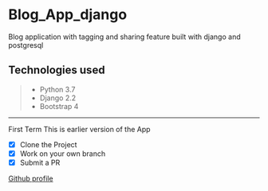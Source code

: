 # Blog_App_django
Blog application with tagging and sharing feature built with django and postgresql
## Technologies used
> - Python 3.7
> - Django 2.2
> - Bootstrap 4
---
First Term 
This is earlier version of the App
 
 - [x] Clone the Project
 - [x] Work on your own branch
 - [x] Submit a PR
 
 [Github profile](http://www.gihub.com/rashmirn)
 
